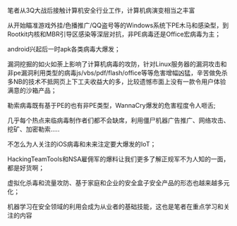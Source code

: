 笔者从3Q大战后接触计算机安全行业工作，计算机病演变相当之丰富<br>

从开始瞄准游戏外挂/色播推广/QQ盗号等的Windows系统下PE木马和感染型，到Rootkit内核和MBR引导区感染等深层对抗，非PE病毒还是Office宏病毒为主；<br>

android兴起后一时apk各类病毒大爆发；<br>

漏洞挖掘的如火如荼上影响了计算机病毒的攻防，针对Linux服务器的漏洞攻击和非pe漏洞利用类型的病毒js/vbs/pdf/flash/office等等危害增幅凶猛，辛苦做免杀多NB的技术不抵网页上下工夫收益大的多，比较遗憾市面上没有一款令用户体验满意的沙箱产品；<br>

勒索病毒既有基于PE的也有非PE类型，WannaCry爆发的危害程度令人咂舌;<br>

几乎每个热点来临病毒制作者们都不会缺席，利用僵尸机器广告推广、网络攻击、挖矿、加密勒索.....<br>

不怎么为人关注的iOS病毒和未来注定要大爆发的IoT；<br>

HackingTeamTools和NSA雇佣军的爆料让我们更多了解正规军不为人知的一面，都是好货啊；<br>

虚拟化杀毒和流量攻防、基于家庭和企业的安全盒子安全产品的形态也越来越多元化；<br>

机器学习在安全领域的利用会成为从业者的基础技能，这也是笔者在重点学习和关注的内容<br>




 


